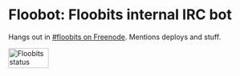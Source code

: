 # Floobot: Floobits internal IRC bot

Hangs out in [#floobits on Freenode](irc://irc.freenode.net:6667/#floobits). Mentions deploys and stuff.

<a href="https://floobits.com/Floobits/floobot/redirect">
  <img alt="Floobits status" width="80" height="40" src="https://floobits.com/Floobits/floobot.png" />
</a>
